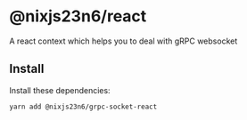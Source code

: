 # @nixjs23n6/react

A react context which helps you to deal with gRPC websocket

## Install

Install these dependencies:

`yarn add @nixjs23n6/grpc-socket-react`
